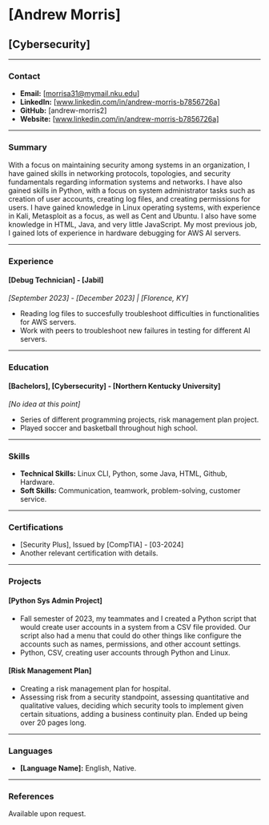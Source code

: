 # [Andrew Morris]
## [Cybersecurity]

---

### Contact
- **Email:** [morrisa31@mymail.nku.edu]
- **LinkedIn:** [www.linkedin.com/in/andrew-morris-b7856726a]
- **GitHub:** [andrew-morris2]
- **Website:** [www.linkedin.com/in/andrew-morris-b7856726a]

---

### Summary
With a focus on maintaining security among systems in an organization, I have gained skills in networking protocols, topologies, and security fundamentals regarding information systems and networks. I have also gained skills in Python, with a focus on system administrator tasks such as creation of user accounts, creating log files, and creating permissions for users. I have gained knowledge in Linux operating systems, with experience in Kali, Metasploit as a focus, as well as Cent and Ubuntu. I also have some knowledge in HTML, Java, and very little JavaScript. My most previous job, I gained lots of experience in hardware debugging for AWS AI servers. 

---

### Experience

#### [Debug Technician] - [Jabil]
*_[September 2023] - [December 2023] | [Florence, KY]_*
- Reading log files to succesfully troubleshoot difficulties in functionalities for AWS servers. 
- Work with peers to troubleshoot new failures in testing for different AI servers. 

---

### Education

#### [Bachelors], [Cybersecurity] - [Northern Kentucky University]
*_[No idea at this point]_*
- Series of different programming projects, risk management plan project. 
- Played soccer and basketball throughout high school. 

---

### Skills
- **Technical Skills:** Linux CLI, Python, some Java, HTML, Github, Hardware.
- **Soft Skills:** Communication, teamwork, problem-solving, customer service.

---

### Certifications
- [Security Plus], Issued by [CompTIA] - [03-2024]
- Another relevant certification with details.

---

### Projects
#### [Python Sys Admin Project]
- Fall semester of 2023, my teammates and I created a Python script that would create user accounts in a system from a CSV file provided. Our script also had a menu that could do other things like configure the accounts such as names, permissions, and other account settings.
- Python, CSV, creating user accounts through Python and Linux.

#### [Risk Management Plan]
- Creating a risk management plan for hospital.
- Assessing risk from a security standpoint, assessing quantitative and qualitative values, deciding which security tools to implement given certain situations, adding a business continuity plan. Ended up being over 20 pages long. 

---

### Languages
- **[Language Name]:** English, Native. 

---

### References
Available upon request.
